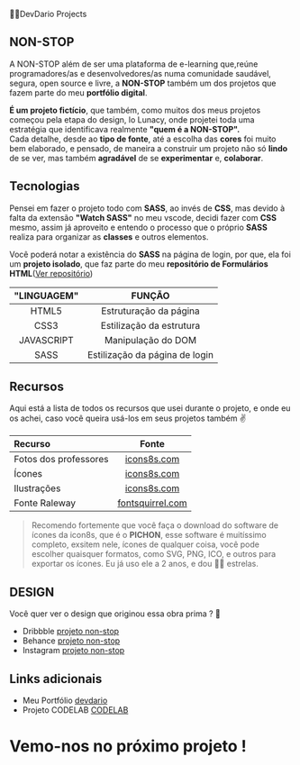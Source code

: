 👦🏻DevDario Projects

## NON-STOP
 A NON-STOP além de ser uma plataforma de e-learning que,reúne programadores/as e desenvolvedores/as numa comunidade saudável, segura, open source e livre, a **NON-STOP** também um dos projetos que fazem parte do meu **portfólio digital**.

**É um projeto fictício**, que também, como muitos dos meus projetos começou pela etapa do design, lo Lunacy, onde projetei toda uma estratégia que identificava realmente **"quem é a NON-STOP".** <br>
Cada detalhe, desde ao **tipo de fonte**, até a escolha das **cores** foi muito bem elaborado, e pensado, de maneira a construir um projeto não só **lindo** de se ver, mas também **agradável** de se **experimentar** e, **colaborar**.

## Tecnologias
Pensei em fazer o projeto todo com **SASS**, ao invés de **CSS**, mas devido à falta da extensão **"Watch SASS"** no meu vscode, decidi fazer com **CSS** mesmo, assim já aproveito e entendo o processo que o próprio **SASS** realiza para organizar as **classes** e outros elementos.

Você poderá notar a existência do **SASS** na página de login, por que, ela foi um **projeto isolado**, que faz parte do meu **repositório de Formulários HTML**\([Ver repositório](https://github.com/DevDario/HTMLFORMS)\)

"LINGUAGEM" | FUNÇÃO 
:---:       |:---:
HTML5       |Estruturação da página
CSS3        |Estilização da estrutura
JAVASCRIPT  |Manipulação do DOM
SASS        |Estilização da página de login

## Recursos
Aqui está a lista de todos os recursos que usei durante o projeto, e onde eu os achei, caso você queira usá-los em seus projetos também ✌

Recurso | Fonte
:---   |:---:
Fotos dos professores |[icons8s.com](https://icons8s.com.br)
Ícones |[icons8s.com](https://icons8s.com.br)
Ilustrações |[icons8s.com](https://icons8s.com.br)
Fonte Raleway |[fontsquirrel.com](https://fontsquirrel.com)

>Recomendo fortemente que você faça o download do software de ícones da icon8s, que é o **PICHON**, esse software é muitíssimo completo, exsitem nele, ícones de qualquer coisa, você pode escolher quaisquer formatos, como SVG, PNG, ICO, e outros para exportar os ícones. Eu já uso ele a 2 anos, e dou 🖐🏻 estrelas.


## DESIGN
Você quer ver o design que originou essa obra prima ? 🤩

- Dribbble [projeto non-stop](https://dribbble.com/devdario/non-stop)
- Behance [projeto non-stop](https://behance.net/dariosilva9/non-stop)
- Instagram [projeto non-stop](https://instagram.com/devdario/non-stop)

## Links adicionais
- Meu Portfólio [devdario](https://devdario.vercel.app)
- Projeto CODELAB [CODELAB](https://codelab-devdario.vercel.app)

#

# Vemo-nos no próximo projeto !
